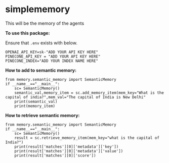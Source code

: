 # simplememory
This will be the memory of the agents

**To use this package:**

Ensure that `.env` exists with below.

```
OPENAI_API_KEY=sk-"ADD YOUR API KEY HERE"
PINECONE_API_KEY = "ADD YOUR API KEY HERE"
PINECONE_INDEX="ADD YOUR INDEX NAME HERE"
```

**How to add to semantic memory:**
```
from memory.semantic_memory import SemanticMemory
if __name__=="__main__":
    sc= SemanticMemory()
    semantic_val,memory_item = sc.add_memory_item(mem_key="What is the capital of india?",mem_val="The capital of India is New Delhi"
    print(semantic_val)
    print(memory_item)

```
**How to retrieve semantic memory:**
```
from memory.semantic_memory import SemanticMemory
if __name__=="__main__":
    sc= SemanticMemory()
    result = sc.retrieve_memory_item(mem_key="what is the capital of India?")
    print(result['matches'][0]['metadata']['key'])
    print(result['matches'][0]['metadata']['value'])
    print(result['matches'][0]['score'])
```
